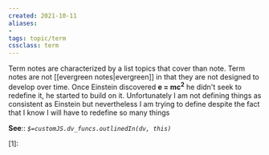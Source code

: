 ```yaml
---
created: 2021-10-11
aliases:
-
tags: topic/term
cssclass: term
---
```


Term notes are characterized by a list topics that cover than note. Term notes are not [[evergreen notes|evergreen]] in that they are not designed to develop over time. Once Einstein discovered **e = mc<sup>2</sup>** he didn't seek to redefine it, he started to build on it. Unfortunately I am not defining things as consistent as Einstein but nevertheless I am trying to define despite the fact that I know I will have to redefine so many things

**See**::
*`$=customJS.dv_funcs.outlinedIn(dv, this)`*

[1]: